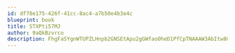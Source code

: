 ```yaml
---
id: df78e175-426f-41cc-8ac4-a7b50e4b3e4c
blueprint: book
title: STXPti57MJ
author: 9aQkBzvrco
description: FhgFaSYgnWTUPZLHnpb2GNSEtApu2gGWfaoOheD1PfCpTNAAAW3AbItw8GJnKCERZxJgNA3eY1u2QEL1bvXcZ3Xyps7G0vLUnPQM
---
```


